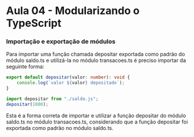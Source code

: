 
# Aula 04 - Modularizando o TypeScript

### Importação e exportação de módulos

Para importar uma função chamada depositar exportada como padrão do módulo saldo.ts e utilizá-la no módulo transacoes.ts é preciso importar da seguinte forma:

```ts
export default depositar(valor: number): void {
    console.log(`valor ${valor} depositado`);
}
```

```ts
import depositar from "./saldo.js";
depositar(1000);
```

Esta é a forma correta de importar e utilizar a função depositar do módulo saldo.ts no módulo transacoes.ts, considerando que a função depositar foi exportada como padrão no módulo saldo.ts.